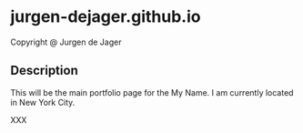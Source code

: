 # jurgen-dejager.github.io


 Copyright @ Jurgen de Jager
 
## Description

This will be the main portfolio page for the My Name. I am
currently located in New York City.


XXX
